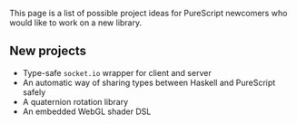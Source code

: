 This page is a list of possible project ideas for PureScript newcomers who would like to work on a new library.

## New projects

- Type-safe `socket.io` wrapper for client and server
- An automatic way of sharing types between Haskell and PureScript safely 
- A quaternion rotation library
- An embedded WebGL shader DSL

